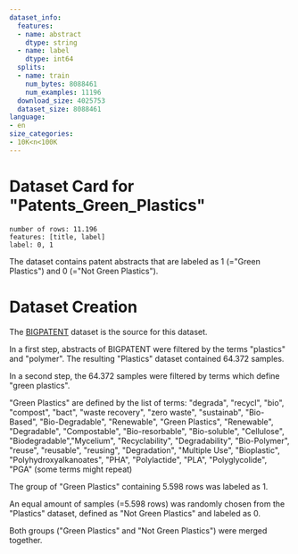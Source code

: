 ```yaml
---
dataset_info:
  features:
  - name: abstract
    dtype: string
  - name: label
    dtype: int64
  splits:
  - name: train
    num_bytes: 8088461
    num_examples: 11196
  download_size: 4025753
  dataset_size: 8088461
language:
- en
size_categories:
- 10K<n<100K
---
```

# Dataset Card for "Patents_Green_Plastics"

    number of rows: 11.196
    features: [title, label]
    label: 0, 1

The dataset contains patent abstracts that are labeled as 1 (="Green Plastics") and 0 (="Not Green Plastics").

# Dataset Creation

The [BIGPATENT](https://huggingface.co/datasets/big_patent) dataset is the source for this dataset.

In a first step, abstracts of BIGPATENT were filtered by the terms "plastics" and "polymer". The resulting "Plastics" dataset contained 64.372 samples.

In a second step, the 64.372 samples were filtered by terms which define "green plastics". 

"Green Plastics" are defined by the list of terms: 
"degrada", "recycl", "bio", "compost", "bact", "waste recovery", "zero waste", "sustainab", "Bio-Based", "Bio-Degradable", "Renewable", "Green Plastics", "Renewable",  "Degradable", "Compostable", "Bio-resorbable", "Bio-soluble", "Cellulose", "Biodegradable","Mycelium", "Recyclability", "Degradability", "Bio-Polymer", "reuse", "reusable",  "reusing", "Degradation", "Multiple Use", "Bioplastic", "Polyhydroxyalkanoates", "PHA", "Polylactide", "PLA", "Polyglycolide", "PGA"
(some terms might repeat)

The group of "Green Plastics" containing 5.598 rows was labeled as 1. 

An equal amount of samples (=5.598 rows) was randomly chosen from the "Plastics" dataset, defined as "Not Green Plastics" and labeled as 0. 

Both groups ("Green Plastics" and "Not Green Plastics") were merged together.